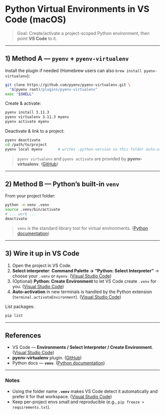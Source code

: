 # Python Virtual Environments in VS Code (macOS)

> Goal: Create/activate a project-scoped Python environment, then point **VS Code** to it.

---

## 1) Method A — `pyenv` + `pyenv-virtualenv`

Install the plugin if needed (Homebrew users can also `brew install pyenv-virtualenv`):

```bash
git clone https://github.com/pyenv/pyenv-virtualenv.git \
  "$(pyenv root)/plugins/pyenv-virtualenv"
exec "$SHELL"
```

Create & activate:

```bash
pyenv install 3.11.3
pyenv virtualenv 3.11.3 myenv
pyenv activate myenv
```

Deactivate & link to a project:

```bash
pyenv deactivate
cd /path/to/project
pyenv local myenv       # writes .python-version so this folder auto-uses myenv
```

> `pyenv virtualenv` and `pyenv activate` are provided by **pyenv-virtualenv**. ([GitHub][1])

---

## 2) Method B — Python’s built-in `venv`

From your project folder:

```bash
python -m venv .venv
source .venv/bin/activate
# ... work ...
deactivate
```

> `venv` is the standard library tool for virtual environments. ([Python documentation][2])

---

## 3) Wire it up in **VS Code**

1. Open the project in VS Code.
2. **Select interpreter**: **Command Palette → “Python: Select Interpreter”** → choose your `.venv` or `myenv`. ([Visual Studio Code][3])
3. (Optional) **Python: Create Environment** to let VS Code create `.venv` for you. ([Visual Studio Code][4])
4. **Auto-activation** in new terminals is handled by the Python extension (`terminal.activateEnvironment`). ([Visual Studio Code][5])

List packages:

```bash
pip list
```

---

## References

* VS Code — **Environments / Select Interpreter / Create Environment**. ([Visual Studio Code][3])
* **pyenv-virtualenv** plugin. ([GitHub][1])
* Python docs — **`venv`**. ([Python documentation][2])

---

### Notes

* Using the folder name **`.venv`** makes VS Code detect it automatically and prefer it for that workspace. ([Visual Studio Code][4])
* Keep per-project envs small and reproducible (e.g., `pip freeze > requirements.txt`).

[1]: https://github.com/pyenv/pyenv-virtualenv "a pyenv plugin to manage virtualenv"
[2]: https://docs.python.org/3/library/venv.html "venv — Creation of virtual environments"
[3]: https://code.visualstudio.com/docs/python/environments "Python environments in VS Code"
[4]: https://code.visualstudio.com/docs/python/python-tutorial "Getting Started with Python in VS Code"
[5]: https://code.visualstudio.com/docs/python/settings-reference "Python settings reference"
